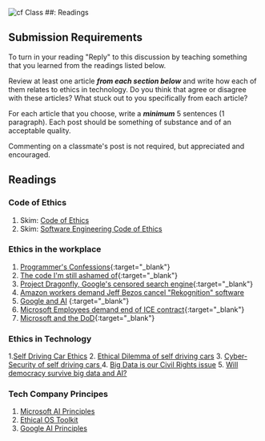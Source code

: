 ![cf](http://i.imgur.com/7v5ASc8.png) Class ##: Readings

## Submission Requirements
To turn in your reading "Reply" to this discussion by teaching something that you learned from the 
readings listed below.

Review at least one article ***from each section below*** and write how each of them relates to ethics in technology. Do you think that agree or disagree with these articles? What stuck out to you specifically from each article? 

For each article that you choose, write a ***minimum*** 5 sentences (1 paragraph). Each post should be something of substance and of an acceptable quality. 

Commenting on a classmate's post is not required, but appreciated and encouraged.

## Readings

### Code of Ethics
1. Skim: [Code of Ethics](https://www.acm.org/code-of-ethics)
2. Skim: [Software Engineering Code of Ethics](https://ethics.acm.org/code-of-ethics/software-engineering-code/)

### Ethics in the workplace
1. [Programmer's Confessions](unethical_practices.pdf){:target="_blank"}
2. [The code I'm still ashamed of](https://medium.freecodecamp.org/the-code-im-still-ashamed-of-e4c021dff55e){:target="_blank"}
3. [Project Dragonfly, Google's censored search engine](https://www.vox.com/2018/8/17/17704526/google-dragonfly-censored-search-engine-china){:target="_blank"}
4. [Amazon workers demand Jeff Bezos cancel "Rekognition" software](https://gizmodo.com/amazon-workers-demand-jeff-bezos-cancel-face-recognitio-1827037509)
5. [Google and AI](https://gizmodo.com/in-reversal-google-says-its-ai-will-not-be-used-for-we-1826649327) {:target="_blank"}
6. [Microsoft Employees demand end of ICE contract](https://www.nytimes.com/2018/06/19/technology/tech-companies-immigration-border.html){:target="_blank"}
7. [Microsoft and the DoD](https://www.businessinsider.com/microsoft-employees-protest-contract-us-army-hololens-2019-2){:target="_blank"}

### Ethics in Technology
1.[Self Driving Car Ethics](https://www.freep.com/story/money/cars/2017/11/21/self-driving-cars-ethics/804805001/)
2. [Ethical Dilemma of self driving cars](https://www.theglobeandmail.com/globe-drive/culture/technology/the-ethical-dilemmas-of-self-drivingcars/article37803470/)
3. [Cyber-Security of self driving cars ](https://phys.org/news/2017-02-cybersecurity-self-driving-cars.html)
4. [Big Data is our Civil Rights issue](http://solveforinteresting.com/big-data-is-our-generations-civil-rights-issue-and-we-dont-know-it/)
5. [Will democracy survive big data and AI?](https://www.scientificamerican.com/article/will-democracy-survive-big-data-and-artificial-intelligence/)

### Tech Company Principes
1. [Microsoft AI Principles](https://www.microsoft.com/en-us/AI/our-approach-to-ai)
2. [Ethical OS Toolkit](https://ethicalos.org/)
3. [Google AI Principles](https://www.blog.google/technology/ai/ai-principles/)